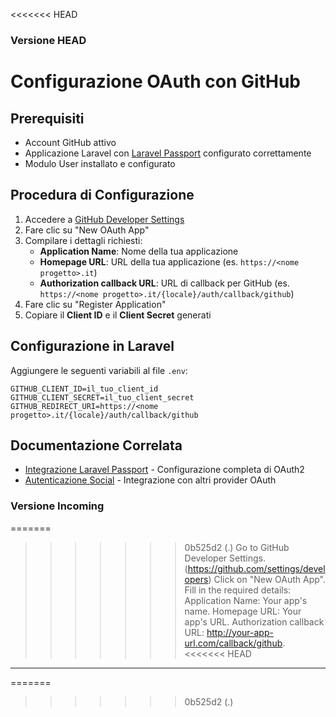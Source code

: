 <<<<<<< HEAD
### Versione HEAD

# Configurazione OAuth con GitHub

## Prerequisiti

- Account GitHub attivo
- Applicazione Laravel con [Laravel Passport](../passport.md) configurato correttamente
- Modulo User installato e configurato

## Procedura di Configurazione

1. Accedere a [GitHub Developer Settings](https://github.com/settings/developers)
2. Fare clic su "New OAuth App"
3. Compilare i dettagli richiesti:
   - **Application Name**: Nome della tua applicazione
   - **Homepage URL**: URL della tua applicazione (es. `https://<nome progetto>.it`)
   - **Authorization callback URL**: URL di callback per GitHub (es. `https://<nome progetto>.it/{locale}/auth/callback/github`)
4. Fare clic su "Register Application"
5. Copiare il **Client ID** e il **Client Secret** generati

## Configurazione in Laravel

Aggiungere le seguenti variabili al file `.env`:

```
GITHUB_CLIENT_ID=il_tuo_client_id
GITHUB_CLIENT_SECRET=il_tuo_client_secret
GITHUB_REDIRECT_URI=https://<nome progetto>.it/{locale}/auth/callback/github
```

## Documentazione Correlata

- [Integrazione Laravel Passport](../passport.md) - Configurazione completa di OAuth2
- [Autenticazione Social](../socialite.txt) - Integrazione con altri provider OAuth

### Versione Incoming

=======
>>>>>>> 0b525d2 (.)
Go to GitHub Developer Settings.(https://github.com/settings/developers)
Click on "New OAuth App".
Fill in the required details:
Application Name: Your app's name.
Homepage URL: Your app's URL.
Authorization callback URL: http://your-app-url.com/callback/github.
<<<<<<< HEAD

---

=======
>>>>>>> 0b525d2 (.)
